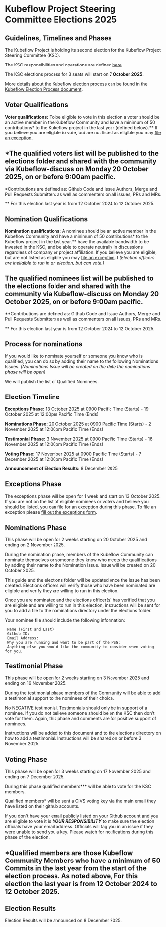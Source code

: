 # Kubeflow Project Steering Committee Elections 2025
## Guidelines, Timelines and Phases

The Kubeflow Project is holding its second election for the Kubeflow Project Steering Committee (KSC). 

The KSC responsibilities and operations are defined [here](https://github.com/kubeflow/community/blob/master/KUBEFLOW-STEERING-COMMITTEE.md).


The KSC elections process for 3 seats will start on **7 October 2025**.


More details about the Kubeflow election process can be found in the [Kubeflow Election Process document](https://github.com/kubeflow/community/tree/master/proposals/645-kubeflow-steering-committee-election).

## Voter Qualifications

**Voter qualifications:** To be eligible to vote in this election a voter should be an active member in the Kubeflow Community and have a minimum of 50 contributions* to the Kubeflow project in the last year (defined below).** If you believe you are eligible to vote, but are not listed as eligible you may [file an exception](https://docs.google.com/forms/d/e/1FAIpQLScea0DPKnPHZF2CT7Rz324e6_CWkvumsU0cThozWg1m9MlliQ/viewform?usp=sharing&ouid=107415582881714707533).

## *The qualified voters list will be published to the elections folder and shared with the community via Kubeflow-discuss on Monday 20 October 2025, on or before 9:00am pacific.

*Contributions are defined as: Github Code and Issue Authors, Merge and Pull Requests Submitters as well as commenters on all issues, PRs and MRs.

** For this election last year is from 12 October 2024 to 12 October 2025.

## Nomination Qualifications
**Nomination qualifications:** A nominee should be an active member in the Kubeflow Community and have a minimum of 50 contributions* to the Kubeflow project in the last year.** have the available bandwidth to be invested in the KSC, and be able to operate neutrally in discussions regardless of company or project affiliation. If you believe you are eligible, but are not listed as eligible you may [file an exception](https://docs.google.com/forms/d/e/1FAIpQLScea0DPKnPHZF2CT7Rz324e6_CWkvumsU0cThozWg1m9MlliQ/viewform?usp=sharing&ouid=107415582881714707533). I *(Election officers are ineligible to run in an election, but can vote.)*

## The qualified nominees list will be published to the elections folder and shared with the community via Kubeflow-discuss on Monday 20 October 2025, on or before 9:00am pacific.

**Contributions are defined as: Github Code and Issue Authors, Merge and Pull Requests Submitters as well as commenters on all issues, PRs and MRs.

** For this election last year is from 12 October 2024 to 12 October 2025.

## Process for nominations
If you would like to nominate yourself or someone you know who is qualified, you can do so by adding their name to the following Nominations Issues. *(Nominations Issue will be created on the date the nominations phase will be open)*

We will publish the list of Qualified Nominees.

## Election Timeline
**Exceptions Phase:** 13 October 2025 at 0900 Pacific Time (Starts) - 19 October 2025 at 12:00pm Pacific Time (Ends)

**Nominations Phase:** 20 October 2025 at 0900 Pacific Time (Starts) - 2 November 2025 at 12:00pm Pacific Time (Ends)

**Testimonial Phase:** 3 November 2025 at 0900 Pacific Time (Starts) - 16 November 2025 at 12:00pm Pacific Time (Ends)

**Voting Phase:** 17 November 2025 at 0900 Pacific Time (Starts) - 7 December 2025 at 12:00pm Pacific Time (Ends)

**Announcement of Election Results:** 8 December 2025

## Exceptions Phase
The exceptions phase will be open for 1 week and start on 13 October 2025. If you are not on the list of eligible nominees or voters and believe you should be listed, you can file for an exception during this phase. To file an exception please [fill out the exceptions form](https://docs.google.com/forms/d/e/1FAIpQLScea0DPKnPHZF2CT7Rz324e6_CWkvumsU0cThozWg1m9MlliQ/viewform?usp=sharing&ouid=107415582881714707533).

## Nominations Phase
This phase will be open for 2 weeks starting on 20 October 2025 and ending on 2 November 2025. 

During the nomination phase, members of the Kubeflow Community can nominate themselves or someone they know who meets the qualifications by adding their name to the Nomination Issue. Issue will be created on 20 October 2025. 

This guide and the elections folder will be updated once the Issue has been created. Elections officers will verify those who have been nominated are eligible and verify they are willing to run in this election.

Once you are nominated and the elections officer(s) has verified that you are eligible and are willing to run in this election, instructions will be sent for you to add a file to the nominations directory under the elections folder. 

Your nominee file should include the following information:

     Name (First and Last): 
     Github ID:
     Email Address: 
     Why you are running and want to be part of the PSG: 
     Anything else you would like the community to consider when voting for you. 

## Testimonial Phase
This phase will be open for 2 weeks starting on 3 November 2025 and ending on 16 November 2025.

During the testimonial phase members of the Community will be able to add a testimonial support to the nominees of their choice.

No NEGATIVE testimonial. Testimonials should only be in support of a nominee. If you do not believe someone should be on the KSC then don’t vote for them.  Again, this phase and comments are for positive support of nominees.

Instructions will be added to this document and to the elections directory on how to add a testimonial. Instructions will be shared on or before 3 November 2025. 

## Voting Phase
This phase will be open for 3 weeks starting on 17 November 2025 and ending on 7 December 2025.

During this phase qualified members*** will be able to vote for the KSC members. 

Qualified members* will be sent a CIVS voting key via the main email they have listed on their github accounts. 

If you don't have your email publicly listed on your Github account and you are eligible to vote it is ***YOUR RESPONSIBILITY*** to make sure the election officials have your email address.  Officials will tag you in an issue if they were unable to send you a key.  Please watch for notifications during this phase of the election. 

## *Qualified members are those Kubeflow Community Members who have a minimum of 50 Commits in the last year from the start of the election process. As noted above, For this election the last year is from 12 October 2024 to 12 October 2025.

## Election Results
Election Results will be announced on 8 December 2025. 
